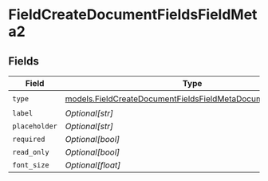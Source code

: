 # FieldCreateDocumentFieldsFieldMeta2


## Fields

| Field                                                                                                                              | Type                                                                                                                               | Required                                                                                                                           | Description                                                                                                                        |
| ---------------------------------------------------------------------------------------------------------------------------------- | ---------------------------------------------------------------------------------------------------------------------------------- | ---------------------------------------------------------------------------------------------------------------------------------- | ---------------------------------------------------------------------------------------------------------------------------------- |
| `type`                                                                                                                             | [models.FieldCreateDocumentFieldsFieldMetaDocumentsFieldsType](../models/fieldcreatedocumentfieldsfieldmetadocumentsfieldstype.md) | :heavy_check_mark:                                                                                                                 | N/A                                                                                                                                |
| `label`                                                                                                                            | *Optional[str]*                                                                                                                    | :heavy_minus_sign:                                                                                                                 | N/A                                                                                                                                |
| `placeholder`                                                                                                                      | *Optional[str]*                                                                                                                    | :heavy_minus_sign:                                                                                                                 | N/A                                                                                                                                |
| `required`                                                                                                                         | *Optional[bool]*                                                                                                                   | :heavy_minus_sign:                                                                                                                 | N/A                                                                                                                                |
| `read_only`                                                                                                                        | *Optional[bool]*                                                                                                                   | :heavy_minus_sign:                                                                                                                 | N/A                                                                                                                                |
| `font_size`                                                                                                                        | *Optional[float]*                                                                                                                  | :heavy_minus_sign:                                                                                                                 | N/A                                                                                                                                |